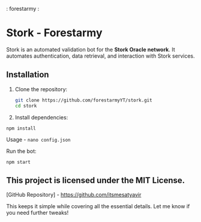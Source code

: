: forestarmy :

# Stork - Forestarmy 

Stork is an automated validation bot for the **Stork Oracle network**. It automates authentication, data retrieval, and interaction with Stork services.

## Installation

1. Clone the repository:
   ```sh
   git clone https://github.com/forestarmyYT/stork.git
   cd stork

2. Install dependencies:

`npm install`


Usage - ``nano config.json``

Run the bot:

`npm start`



## This project is licensed under the MIT License.



[GitHub Repository] - https://github.com/itsmesatyavir

This keeps it simple while covering all the essential details. Let me know if you need further tweaks!

